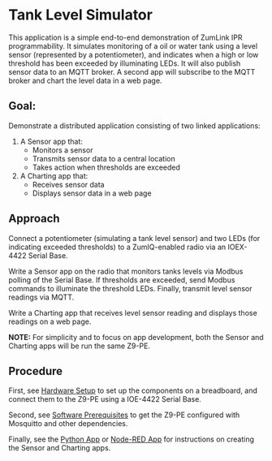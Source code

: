 # Tank Level Simulator

This application is a simple end-to-end demonstration of ZumLink IPR programmability. It simulates monitoring of a oil or water tank using a level sensor (represented by a potentiometer), and indicates when a high or low threshold has been exceeded by illuminating LEDs. It will also publish sensor data to an MQTT broker. A second app will subscribe to the MQTT broker and chart the level data in a web page.

## Goal:

Demonstrate a distributed application consisting of two linked applications:

1. A Sensor app that:
    - Monitors a sensor
    - Transmits sensor data to a central location
    - Takes action when thresholds are exceeded
2. A Charting app that:
    - Receives sensor data
    - Displays sensor data in a web page


## Approach

Connect a potentiometer (simulating a tank level sensor) and two LEDs (for indicating exceeded thresholds) to a ZumIQ-enabled radio via an IOEX-4422 Serial Base.

Write a Sensor app on the radio that monitors tanks levels via Modbus polling of the Serial Base. If thresholds are exceeded, send Modbus commands to illuminate the threshold LEDs. Finally, transmit level sensor readings via MQTT.

Write a Charting app that receives level sensor reading and displays those readings on a web page.

**NOTE:** For simplicity and to focus on app development, both the Sensor and Charting apps will be run the same Z9-PE.

## Procedure

First, see [Hardware Setup](hardware-setup.md) to set up the components on a breadboard, and connect them to the Z9-PE using a IOE-4422 Serial Base.

Second, see [Software Prerequisites](software-prerequisites.md) to get the Z9-PE configured with Mosquitto and other dependencies.

Finally, see the [Python App](python/README.md) or [Node-RED App](node-red/README.md) for instructions on creating the Sensor and Charting apps.
